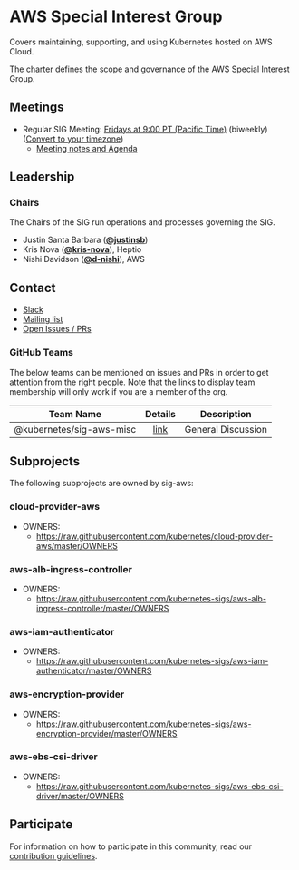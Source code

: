 <!---
This is an autogenerated file!

Please do not edit this file directly, but instead make changes to the
sigs.yaml file in the project root.

To understand how this file is generated, see https://git.k8s.io/community/generator/README.md
--->
# AWS Special Interest Group


Covers maintaining, supporting, and using Kubernetes hosted on AWS Cloud.



The [charter](charter.md) defines the scope and governance of the AWS Special Interest Group.

## Meetings
- Regular SIG Meeting: [Fridays at 9:00 PT (Pacific Time)](https://docs.google.com/document/d/1FQx0BPlkkl1Bn0c9ocVBxYIKojpmrS1CFP5h0DI68AE/edit) (biweekly) ([Convert to your timezone](http://www.thetimezoneconverter.com/?t=9:00&tz=PT%20%28Pacific%20Time%29))
  - [Meeting notes and Agenda](https://docs.google.com/document/d/1-i0xQidlXnFEP9fXHWkBxqySkXwJnrGJP9OGyP2_P14/edit)

## Leadership

### Chairs

The Chairs of the SIG run operations and processes governing the SIG.

- Justin Santa Barbara (**[@justinsb](https://github.com/justinsb)**)
- Kris Nova (**[@kris-nova](https://github.com/kris-nova)**), Heptio
- Nishi Davidson (**[@d-nishi](https://github.com/d-nishi)**), AWS

## Contact

- [Slack](https://kubernetes.slack.com/messages/sig-aws)
- [Mailing list](https://groups.google.com/forum/#!forum/kubernetes-sig-aws)
- [Open Issues / PRs](https://github.com/search?q=org%3Akubernetes+org%3Akubernetes-client+org%3Akubernetes-csi+org%3Akubernetes-incubator+org%3Akubernetes-retired+org%3Akubernetes-sigs+is%3Aopen+label%3Asig%2Faws)


### GitHub Teams

The below teams can be mentioned on issues and PRs in order to get attention from the right people.
Note that the links to display team membership will only work if you are a member of the org.

| Team Name | Details | Description |
| --------- |:-------:| ----------- |
| @kubernetes/sig-aws-misc | [link](https://github.com/orgs/kubernetes/teams/sig-aws-misc) | General Discussion |

## Subprojects

The following subprojects are owned by sig-aws:

### cloud-provider-aws
- OWNERS:
  - https://raw.githubusercontent.com/kubernetes/cloud-provider-aws/master/OWNERS

### aws-alb-ingress-controller
- OWNERS:
  - https://raw.githubusercontent.com/kubernetes-sigs/aws-alb-ingress-controller/master/OWNERS

### aws-iam-authenticator
- OWNERS:
  - https://raw.githubusercontent.com/kubernetes-sigs/aws-iam-authenticator/master/OWNERS

### aws-encryption-provider
- OWNERS:
  - https://raw.githubusercontent.com/kubernetes-sigs/aws-encryption-provider/master/OWNERS

### aws-ebs-csi-driver
- OWNERS:
  - https://raw.githubusercontent.com/kubernetes-sigs/aws-ebs-csi-driver/master/OWNERS

<!-- BEGIN CUSTOM CONTENT -->
## Participate
For information on how to participate in this community, read our [contribution guidelines](CONTRIBUTING.md).
<!-- END CUSTOM CONTENT -->
